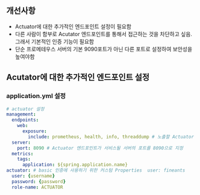## 개선사항
- Actuator에 대한 추가적인 엔드포인트 설정이 필요함
- 다른 사람이 함부로 Acutator 엔드포인트를 통해서 접근하는 것을 차단하고 싶음. 그래서 기본적인 인증 기능이 필요함
- 단순 프로메테우스 서버의 기본 9090포트가 아닌 다른 포트로 설정하여 보안성을 높여야함


## Acutator에 대한 추가적인 엔드포인트 설정
### application.yml 설정
```yaml
# actuator 설정  
management:  
  endpoints:  
    web:  
      exposure:  
        include: prometheus, health, info, threaddump # 노출할 Actuator 엔드포인트 목록  
  server:  
    port: 8090 # Actuator 엔드포인트가 서비스될 서버의 포트를 8090으로 지정  
  metrics:  
    tags:  
      application: ${spring.application.name}  
actuator: # basic 인증에 사용하기 위한 커스텀 Properties  user: fineants  
  user: {username}
  password: {password}
  role-name: ACTUATOR
```

